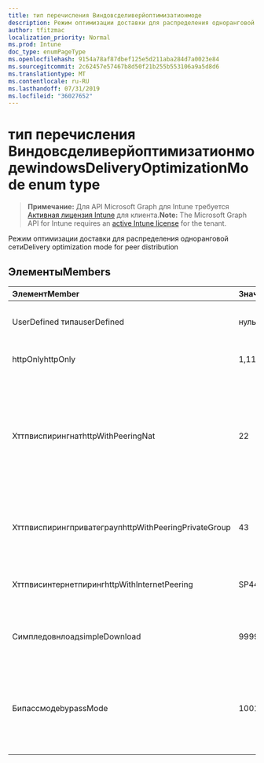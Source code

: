 ```yaml
---
title: тип перечисления Виндовсделиверйоптимизатионмоде
description: Режим оптимизации доставки для распределения одноранговой сети
author: tfitzmac
localization_priority: Normal
ms.prod: Intune
doc_type: enumPageType
ms.openlocfilehash: 9154a78af87dbef125e5d211aba284d7a0023e84
ms.sourcegitcommit: 2c62457e57467b8d50f21b255b553106a9a5d8d6
ms.translationtype: MT
ms.contentlocale: ru-RU
ms.lasthandoff: 07/31/2019
ms.locfileid: "36027652"
---
```

# <a name="windowsdeliveryoptimizationmode-enum-type"></a><span data-ttu-id="b50f5-103">тип перечисления Виндовсделиверйоптимизатионмоде</span><span class="sxs-lookup"><span data-stu-id="b50f5-103">windowsDeliveryOptimizationMode enum type</span></span>

> <span data-ttu-id="b50f5-104">**Примечание:** Для API Microsoft Graph для Intune требуется [Активная лицензия Intune](https://go.microsoft.com/fwlink/?linkid=839381) для клиента.</span><span class="sxs-lookup"><span data-stu-id="b50f5-104">**Note:** The Microsoft Graph API for Intune requires an [active Intune license](https://go.microsoft.com/fwlink/?linkid=839381) for the tenant.</span></span>

<span data-ttu-id="b50f5-105">Режим оптимизации доставки для распределения одноранговой сети</span><span class="sxs-lookup"><span data-stu-id="b50f5-105">Delivery optimization mode for peer distribution</span></span>

## <a name="members"></a><span data-ttu-id="b50f5-106">Элементы</span><span class="sxs-lookup"><span data-stu-id="b50f5-106">Members</span></span>
|<span data-ttu-id="b50f5-107">Элемент</span><span class="sxs-lookup"><span data-stu-id="b50f5-107">Member</span></span>|<span data-ttu-id="b50f5-108">Значение</span><span class="sxs-lookup"><span data-stu-id="b50f5-108">Value</span></span>|<span data-ttu-id="b50f5-109">Описание</span><span class="sxs-lookup"><span data-stu-id="b50f5-109">Description</span></span>|
|:---|:---|:---|
|<span data-ttu-id="b50f5-110">UserDefined типа</span><span class="sxs-lookup"><span data-stu-id="b50f5-110">userDefined</span></span>|<span data-ttu-id="b50f5-111">нуль</span><span class="sxs-lookup"><span data-stu-id="b50f5-111">0</span></span>|<span data-ttu-id="b50f5-112">Разрешить пользователю устанавливать.</span><span class="sxs-lookup"><span data-stu-id="b50f5-112">Allow the user to set.</span></span>|
|<span data-ttu-id="b50f5-113">httpOnly</span><span class="sxs-lookup"><span data-stu-id="b50f5-113">httpOnly</span></span>|<span data-ttu-id="b50f5-114">1,1</span><span class="sxs-lookup"><span data-stu-id="b50f5-114">1</span></span>|<span data-ttu-id="b50f5-115">Только HTTP, без пиринга</span><span class="sxs-lookup"><span data-stu-id="b50f5-115">HTTP only, no peering</span></span>|
|<span data-ttu-id="b50f5-116">Хттпвиспирингнат</span><span class="sxs-lookup"><span data-stu-id="b50f5-116">httpWithPeeringNat</span></span>|<span data-ttu-id="b50f5-117">2</span><span class="sxs-lookup"><span data-stu-id="b50f5-117">2</span></span>|<span data-ttu-id="b50f5-118">Операционная система по умолчанию — HTTP, смешанная с одноранговым устройством с одним транслятором сетевых адресов</span><span class="sxs-lookup"><span data-stu-id="b50f5-118">OS default – Http blended with peering behind the same network address translator</span></span>|
|<span data-ttu-id="b50f5-119">Хттпвиспирингприватеграуп</span><span class="sxs-lookup"><span data-stu-id="b50f5-119">httpWithPeeringPrivateGroup</span></span>|<span data-ttu-id="b50f5-120">4</span><span class="sxs-lookup"><span data-stu-id="b50f5-120">3</span></span>|<span data-ttu-id="b50f5-121">HTTP-смешение с одноранговым элементом в частной группе</span><span class="sxs-lookup"><span data-stu-id="b50f5-121">HTTP blended with peering across a private group</span></span>|
|<span data-ttu-id="b50f5-122">Хттпвисинтернетпиринг</span><span class="sxs-lookup"><span data-stu-id="b50f5-122">httpWithInternetPeering</span></span>|<span data-ttu-id="b50f5-123">SP4</span><span class="sxs-lookup"><span data-stu-id="b50f5-123">4</span></span>|<span data-ttu-id="b50f5-124">HTTP-смешение с подключением к Интернету</span><span class="sxs-lookup"><span data-stu-id="b50f5-124">HTTP blended with Internet peering</span></span>|
|<span data-ttu-id="b50f5-125">Симпледовнлоад</span><span class="sxs-lookup"><span data-stu-id="b50f5-125">simpleDownload</span></span>|<span data-ttu-id="b50f5-126">99</span><span class="sxs-lookup"><span data-stu-id="b50f5-126">99</span></span>|<span data-ttu-id="b50f5-127">Простой режим загрузки без пиринга</span><span class="sxs-lookup"><span data-stu-id="b50f5-127">Simple download mode with no peering</span></span>|
|<span data-ttu-id="b50f5-128">Бипассмоде</span><span class="sxs-lookup"><span data-stu-id="b50f5-128">bypassMode</span></span>|<span data-ttu-id="b50f5-129">100</span><span class="sxs-lookup"><span data-stu-id="b50f5-129">100</span></span>|<span data-ttu-id="b50f5-130">Режим обхода.</span><span class="sxs-lookup"><span data-stu-id="b50f5-130">Bypass mode.</span></span> <span data-ttu-id="b50f5-131">Не используйте оптимизацию доставки и не используйте BITS</span><span class="sxs-lookup"><span data-stu-id="b50f5-131">Do not use Delivery Optimization and use BITS instead</span></span>|



